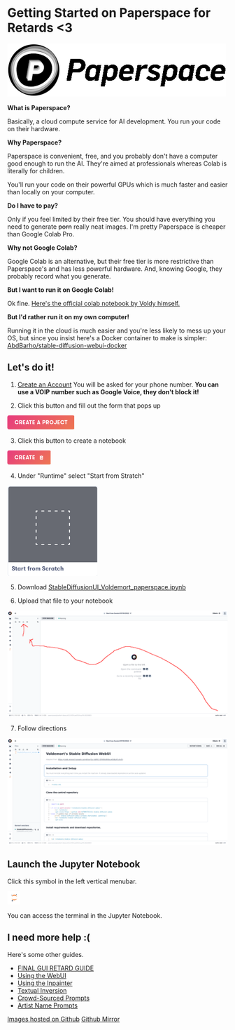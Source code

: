 # Getting Started on Paperspace for Retards <3

![paperspace](https://raw.githubusercontent.com/Engineer-of-Stuff/stable-diffusion-paperspace/main/docs/assets/paperspace.png)

**What is Paperspace?**

Basically, a cloud compute service for AI development. You run your code on their hardware.

**Why Paperspace?**

Paperspace is convenient, free, and you probably don't have a computer good enough to run the AI. They're aimed at professionals whereas Colab is literally for children.

You'll run your code on their powerful GPUs which is much faster and easier than locally on your computer.

**Do I have to pay?**

Only if you feel limited by their free tier. You should have everything you need to generate ~~porn~~ really neat images. I'm pretty Paperspace is cheaper than Google Colab Pro.

**Why not Google Colab?**

Google Colab is an alternative, but their free tier is more restrictive than Paperspace's and has less powerful hardware. And, knowing Google, they probably record what you generate.

**But I want to run it on Google Colab!**

Ok fine. [Here's the official colab notebook by Voldy himself.](https://colab.research.google.com/drive/1Iy-xW9t1-OQWhb0hNxueGij8phCyluOh)

**But I'd rather run it on my own computer!**

Running it in the cloud is much easier and you're less likely to mess up your OS, but since you insist here's a Docker container to make is simpler: [AbdBarho/stable-diffusion-webui-docker](https://github.com/AbdBarho/stable-diffusion-webui-docker)

## Let's do it!

1.  [Create an Account](https://console.paperspace.com/signup) You will be asked for your phone number. **You can use a VOIP number such as Google Voice, they don't block it!**

2.  Click this button and fill out the form that pops up

![create_project](https://raw.githubusercontent.com/Engineer-of-Stuff/stable-diffusion-paperspace/main/docs/assets/create_project.png)

3.  Click this button to create a notebook

![create_notebook](https://raw.githubusercontent.com/Engineer-of-Stuff/stable-diffusion-paperspace/main/docs/assets/create_notebook.png)

4.  Under "Runtime" select "Start from Stratch"

![start_scratch.png](https://raw.githubusercontent.com/Engineer-of-Stuff/stable-diffusion-paperspace/main/docs/assets/start_scratch.png)

5.  Download [StableDiffusionUI_Voldemort_paperspace.ipynb](https://github.com/Engineer-of-Stuff/stable-diffusion-paperspace/blob/main/StableDiffusionUI_Voldemort_paperspace.ipynb)

6.  Upload that file to your notebook

![upload](https://raw.githubusercontent.com/Engineer-of-Stuff/stable-diffusion-paperspace/main/docs/assets/upload.png)

7.  Follow directions

![final](https://raw.githubusercontent.com/Engineer-of-Stuff/stable-diffusion-paperspace/main/docs/assets/final.png)

## Launch the Jupyter Notebook

Click this symbol in the left vertical menubar.

![open-jupiter](https://raw.githubusercontent.com/Engineer-of-Stuff/stable-diffusion-paperspace/main/docs/assets/open-jupiter.png)

You can access the terminal in the Jupyter Notebook.

## I need more help :(

Here's some other guides.

-   [FINAL GUI RETARD GUIDE](https://rentry.org/voldy)
-   [Using the WebUI](https://rentry.org/voldy)
-   [Using the Inpainter](https://rentry.org/drfar)
-   [Textual Inversion](https://rentry.org/aikgx)
-   [Crowd-Sourced Prompts](https://lexica.art/)
-   [Artist Name Prompts](https://sgreens.notion.site/sgreens/4ca6f4e229e24da6845b6d49e6b08ae7?v=fdf861d1c65d456e98904fe3f3670bd3)

[Images hosted on Github](https://github.com/Engineer-of-Stuff/stable-diffusion-paperspace)
[Github Mirror](https://github.com/Engineer-of-Stuff/stable-diffusion-paperspace/blob/main/docs/archives/Getting%20Started%20on%20Paperspace.pdf)
